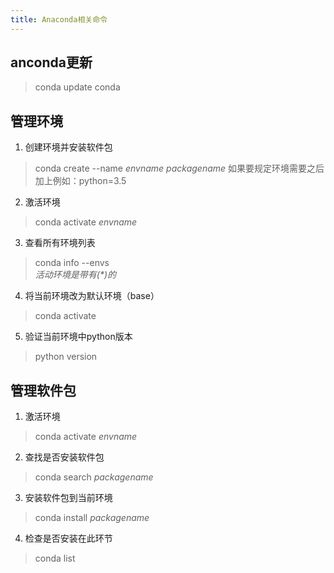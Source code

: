 ```yaml
---
title: Anaconda相关命令
---
```

## anconda更新

>conda update conda

## 管理环境
1. 创建环境并安装软件包
>conda create --name *envname* *packagename*
>如果要规定环境需要之后加上例如：python=3.5
2. 激活环境
> conda activate *envname*
3. 查看所有环境列表
> conda info --envs </br>
*活动环境是带有(\*)的*
4. 将当前环境改为默认环境（base）
> conda activate
5. 验证当前环境中python版本
> python version

## 管理软件包
1. 激活环境

> conda activate *envname*
2. 查找是否安装软件包

> conda search *packagename*
3. 安装软件包到当前环境

> conda install *packagename*
4. 检查是否安装在此环节

> conda list




